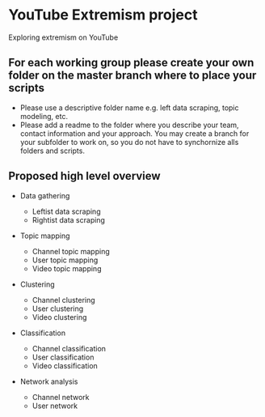 # YouTube Extremism project
Exploring extremism on YouTube

## For each working group please create your own folder on the master branch where to place your scripts
- Please use a descriptive folder name e.g. left data scraping, topic modeling, etc.
- Please add a readme to the folder where you describe your team, contact information and your approach. You may create a branch for your subfolder to work on, so you do not have to synchornize alls folders and scripts.

## Proposed high level overview

- Data gathering
  - Leftist data scraping
  - Rightist data scraping
  
- Topic mapping
  - Channel topic mapping
  - User topic mapping
  - Video topic mapping
  
- Clustering
  - Channel clustering
  - User clustering
  - Video clustering
  
- Classification
  - Channel classification
  - User classification
  - Video classification
  
- Network analysis
  - Channel network
  - User network

